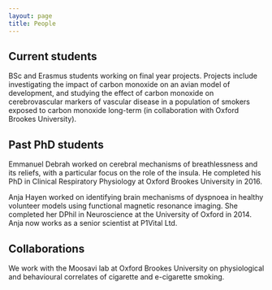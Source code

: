 ```yaml
---
layout: page
title: People
---
```


## Current students
BSc and Erasmus students working on final year projects. Projects include investigating the impact of carbon monoxide on an avian model of development, and studying the effect of carbon monoxide on cerebrovascular markers of vascular disease in a population of smokers exposed to carbon monoxide long-term (in collaboration with Oxford Brookes University).

## Past PhD students
Emmanuel Debrah worked on cerebral mechanisms of breathlessness and its reliefs, with a particular focus on the role of the insula. He completed his PhD in Clinical Respiratory Physiology at Oxford Brookes University in 2016.

Anja Hayen worked on identifying brain mechanisms of dyspnoea in healthy volunteer models using functional magnetic resonance imaging. She completed her DPhil in Neuroscience at the University of Oxford in 2014. Anja now works as a senior scientist at P1Vital Ltd. 

## Collaborations
We work with the Moosavi lab at Oxford Brookes University on physiological and behavioural correlates of cigarette and e-cigarette smoking. 
